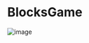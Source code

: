 # BlocksGame



![image](https://github.com/user-attachments/assets/6874ff0f-2a55-4e1b-9f40-feee6e387ba8)
